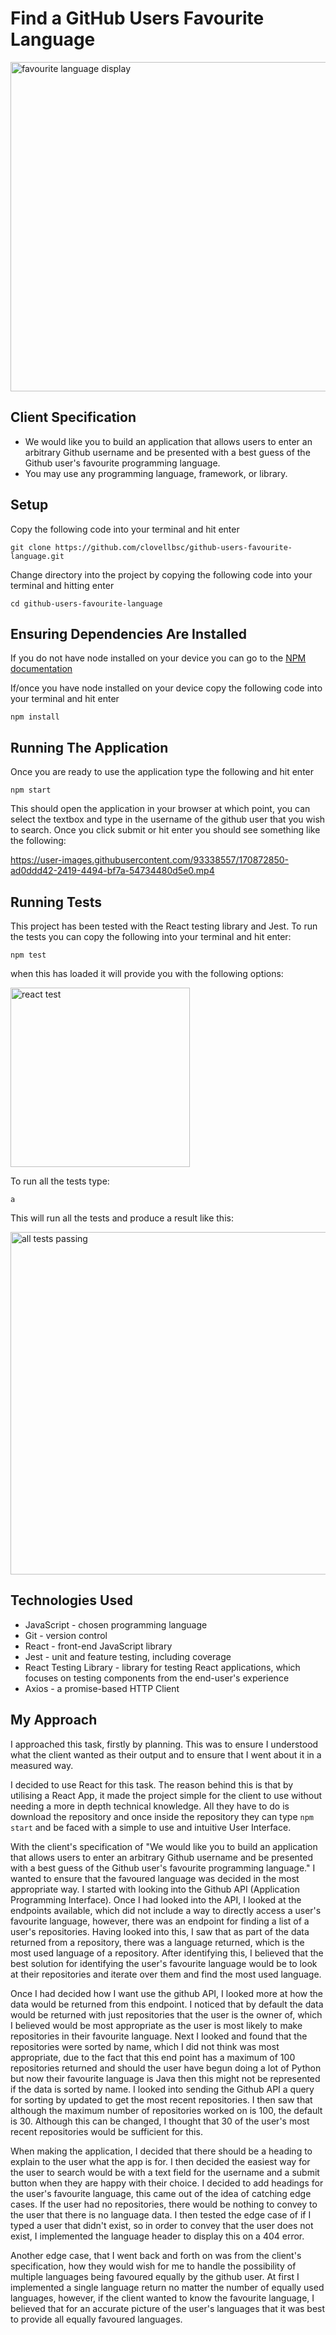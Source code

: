# Find a GitHub Users Favourite Language
<img width="527" alt="favourite language display" src="https://user-images.githubusercontent.com/93338557/170873889-c2ef3197-8812-422c-b263-2bf2bc8536cd.png">

## Client Specification

- We would like you to build an application that allows users to enter an arbitrary Github username and be presented with a best guess of the Github user's favourite programming language.
- You may use any programming language, framework, or library.

## Setup

Copy the following code into your terminal and hit enter

```
git clone https://github.com/clovellbsc/github-users-favourite-language.git
```

Change directory into the project by copying the following code into your terminal and hitting enter

```
cd github-users-favourite-language
```

## Ensuring Dependencies Are Installed

If you do not have node installed on your device you can go to the [NPM documentation](https://docs.npmjs.com/downloading-and-installing-node-js-and-npm "NPM documentation")

If/once you have node installed on your device copy the following code into your terminal and hit enter

```
npm install
```

## Running The Application

Once you are ready to use the application type the following and hit enter
```
npm start
```

This should open the application in your browser at which point, you can select the textbox and type in the username of the github user that you wish to search. Once you click submit or hit enter you should see something like the following:

https://user-images.githubusercontent.com/93338557/170872850-ad0ddd42-2419-4494-bf7a-54734480d5e0.mp4

## Running Tests

This project has been tested with the React testing library and Jest. To run the tests you can copy the following into your terminal and hit enter:
```
npm test
```

when this has loaded it will provide you with the following options:

<img width="287" alt="react test" src="https://user-images.githubusercontent.com/93338557/170873311-777a5410-0459-4af2-9704-0cf3ddc2afdd.png">

To run all the tests type:
```
a
```

This will run all the tests and produce a result like this: 

<img width="548" alt="all tests passing" src="https://user-images.githubusercontent.com/93338557/170873442-a8cb397c-e56a-497b-82aa-4fb9d4e6f7c5.png">

## Technologies Used

- JavaScript - chosen programming language
- Git - version control
- React - front-end JavaScript library
- Jest - unit and feature testing, including coverage
- React Testing Library - library for testing React applications, which focuses on testing components from the end-user's experience
- Axios - a promise-based HTTP Client

## My Approach

I approached this task, firstly by planning. This was to ensure I understood what the client wanted as their output and to ensure that I went about it in a measured way.

I decided to use React for this task. The reason behind this is that by utilising a React App, it made the project simple for the client to use without needing a more in depth technical knowledge. All they have to do is download the repository and once inside the repository they can type ```npm start``` and be faced with a simple to use and intuitive User Interface. 

With the client's specification of "We would like you to build an application that allows users to enter an arbitrary Github username and be presented with a best guess of the Github user's favourite programming language." I wanted to ensure that the favoured language was decided in the most appropriate way. I started with looking into the Github API (Application Programming Interface). Once I had looked into the API, I looked at the endpoints available, which did not include a way to directly access a user's favourite language, however, there was an endpoint for finding a list of a user's repositories. Having looked into this, I saw that as part of the data returned from a repository, there was a language returned, which is the most used language of a repository. After identifying this, I believed that the best solution for identifying the user's favourite language would be to look at their repositories and iterate over them and find the most used language.

Once I had decided how I want use the github API, I looked more at how the data would be returned from this endpoint. I noticed that by default the data would be returned with just repositories that the user is the owner of, which I believed would be most appropriate as the user is most likely to make repositories in their favourite language. Next I looked and found that the repositories were sorted by name, which I did not think was most appropriate, due to the fact that this end point has a maximum of 100 repositories returned and should the user have begun doing a lot of Python but now their favourite language is Java then this might not be represented if the data is sorted by name. I looked into sending the Github API a query for sorting by updated to get the most recent repositories. I then saw that although the maximum number of repositories worked on is 100, the default is 30. Although this can be changed, I thought that 30 of the user's most recent repositories would be sufficient for this.

When making the application, I decided that there should be a heading to explain to the user what the app is for. I then decided the easiest way for the user to search would be with a text field for the username and a submit button when they are happy with their choice. I decided to add headings for the user's favourite language, this came out of the idea of catching edge cases. If the user had no repositories, there would be nothing to convey to the user that there is no language data. I then tested the edge case of if I typed a user that didn't exist, so in order to convey that the user does not exist, I implemented the language header to display this on a 404 error.

Another edge case, that I went back and forth on was from the client's specification, how they would wish for me to handle the possibility of multiple languages being favoured equally by the github user. At first I implemented a single language return no matter the number of equally used languages, however, if the client wanted to know the favourite language, I believed that for an accurate picture of the user's languages that it was best to provide all equally favoured languages. 
